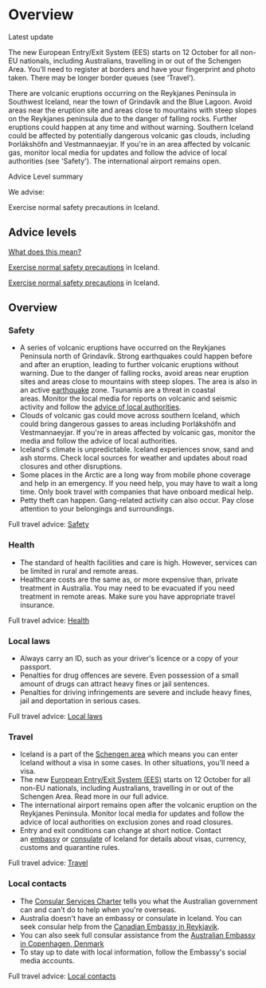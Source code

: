 # Overview

Latest update

The new European Entry/Exit System (EES) starts on 12 October for all non-EU nationals, including Australians, travelling in or out of the Schengen Area. You’ll need to register at borders and have your fingerprint and photo taken. There may be longer border queues (see ‘Travel’).  
  
There are volcanic eruptions occurring on the Reykjanes Peninsula in Southwest Iceland, near the town of Grindavík and the Blue Lagoon. Avoid areas near the eruption site and areas close to mountains with steep slopes on the Reykjanes peninsula due to the danger of falling rocks. Further eruptions could happen at any time and without warning. Southern Iceland could be affected by potentially dangerous volcanic gas clouds, including Þorlákshöfn and Vestmannaeyjar. If you're in an area affected by volcanic gas, monitor local media for updates and follow the advice of local authorities (see 'Safety'). The international airport remains open.

Advice Level summary

We advise:

Exercise normal safety precautions in Iceland.

## Advice levels

[What does this mean?](/before-you-go/travel-advice-explained/)

[Exercise normal safety precautions](https://www.smartraveller.gov.au/consular-services/travel-advice-explained#level1) in Iceland.

[Exercise normal safety precautions](https://www.smartraveller.gov.au/consular-services/travel-advice-explained#level1) in Iceland.

## Overview

### Safety

* A series of volcanic eruptions have occurred on the Reykjanes Peninsula north of Grindavík. Strong earthquakes could happen before and after an eruption, leading to further volcanic eruptions without warning. Due to the danger of falling rocks, avoid areas near eruption sites and areas close to mountains with steep slopes. The area is also in an active [earthquake](/before-you-go/safety/earthquakes-tsunamis "Earthquakes and tsunamis") zone. Tsunamis are a threat in coastal areas. Monitor the local media for reports on volcanic and seismic activity and follow the [advice of local authorities](https://safetravel.is/).
* Clouds of volcanic gas could move across southern Iceland, which could bring dangerous gasses to areas including Þorlákshöfn and Vestmannaeyjar. If you're in areas affected by volcanic gas, monitor the media and follow the advice of local authorities.
* Iceland's climate is unpredictable. Iceland experiences snow, sand and ash storms. Check local sources for weather and updates about road closures and other disruptions.
* Some places in the Arctic are a long way from mobile phone coverage and help in an emergency. If you need help, you may have to wait a long time. Only book travel with companies that have onboard medical help.
* Petty theft can happen. Gang-related activity can also occur. Pay close attention to your belongings and surroundings.

Full travel advice: [Safety](#safety)

### Health

* The standard of health facilities and care is high. However, services can be limited in rural and remote areas.
* Healthcare costs are the same as, or more expensive than, private treatment in Australia. You may need to be evacuated if you need treatment in remote areas. Make sure you have appropriate travel insurance.

Full travel advice: [Health](#health)

### Local laws

* Always carry an ID, such as your driver's licence or a copy of your passport.
* Penalties for drug offences are severe. Even possession of a small amount of drugs can attract heavy fines or jail sentences.
* Penalties for driving infringements are severe and include heavy fines, jail and deportation in serious cases.

Full travel advice: [Local laws](#local-laws)

### Travel

* Iceland is a part of the [Schengen area](/node/424) which means you can enter Iceland without a visa in some cases. In other situations, you'll need a visa.
* The new [European Entry/Exit System (EES)](https://travel-europe.europa.eu/en/ees) starts on 12 October for all non-EU nationals, including Australians, travelling in or out of the Schengen Area. Read more in our full advice.
* The international airport remains open after the volcanic eruption on the Reykjanes Peninsula. Monitor local media for updates and follow the advice of local authorities on exclusion zones and road closures.
* Entry and exit conditions can change at short notice. Contact an [embassy](https://protocol.dfat.gov.au/Public/Missions/90) or [consulate](https://protocol.dfat.gov.au/Public/Consulates/90/State) of Iceland for details about visas, currency, customs and quarantine rules.

Full travel advice: [Travel](#travel)

### Local contacts

* The [Consular Services Charter](https://www.smartraveller.gov.au/node/46) tells you what the Australian government can and can't do to help when you're overseas.
* Australia doesn't have an embassy or consulate in Iceland. You can seek consular help from the [Canadian Embassy in Reykjavik](https://www.canadainternational.gc.ca/iceland-islande/index.aspx?lang=eng).
* You can also seek full consular assistance from the [Australian Embassy in Copenhagen, Denmark](http://www.denmark.embassy.gov.au/)
* To stay up to date with local information, follow the Embassy's social media accounts.

Full travel advice: [Local contacts](#local-contacts)